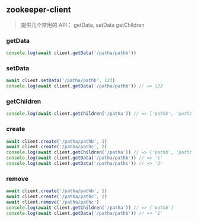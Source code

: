 ## zookeeper-client

> 提供几个常用的 API： getData, setData getChildren

### getData

```typescript
console.log(await client.getData('/patha/pathb'))
```

### setData

```typescript
await client.setData('/patha/pathb', 123)
console.log(await client.getData('/patha/pathb')) // => 123
```

### getChildren

```typescript
console.log(await client.getChildren('/patha')) // => ['pathb', 'pathc']
```

### create

```typescript
await client.create('/patha/pathb', 1)
await client.create('/patha/pathc', 2)
console.log(await client.getChildren('/patha')) // => ['pathb', 'pathc']
console.log(await client.getData('/patha/pathb')) // => '1'
console.log(await client.getData('/patha/pathc')) // => '2'
```

### remove 

```typescript
await client.create('/patha/pathb', 1)
await client.create('/patha/pathc', 2)
await client.remove('/patha/pathc')
console.log(await client.getChildren('/patha')) // => ['pathb']
console.log(await client.getData('/patha/pathb')) // => '1'
```